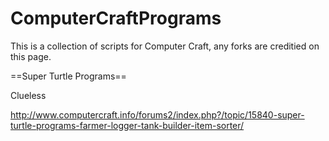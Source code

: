 ComputerCraftPrograms
=====================

This is a collection of scripts for Computer Craft, any forks are creditied on this page. 

==Super Turtle Programs==

Clueless

http://www.computercraft.info/forums2/index.php?/topic/15840-super-turtle-programs-farmer-logger-tank-builder-item-sorter/

